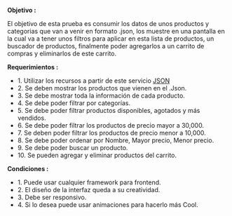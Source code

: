 <strong>Objetivo :</strong>
<p>El objetivo de esta prueba es consumir los datos de unos productos y categorias que van
a venir en formato .json, los muestre en una pantalla en la cual va a tener unos filtros para
aplicar en esta lista de productos, un buscador de productos, finalmente poder agregarlos a
un carrito de compras y eliminarlos de este carrito.</p>

<strong>Requerimientos :</strong>
<ul>
  <li>1. Utilizar los recursos a partir de este servicio <a href="https://my-json-server.typicode.com/TASNETWORK/Prueba-DJunior">JSON</a></li>
  <li>2. Se deben mostrar los productos que vienen en el .Json.</li>
  <li>3. Se debe mostrar toda la información de cada producto.</li>
  <li>4. Se debe poder filtrar por categorías.</li>
  <li>5. Se debe poder filtrar productos disponibles, agotados y más vendidos.</li>
  <li>6. Se debe poder filtrar los productos de precio mayor a 30,000.</li>
  <li>7. Se deben poder filtrar los productos de precio menor a 10,000.</li>
  <li>8. Se debe poder ordenar por Nombre, Mayor precio, Menor precio.</li>
  <li>9. Se debe poder buscar un producto.</li>
  <li>10. Se pueden agregar y eliminar productos del carrito.</li>
  
</ul>

<strong>Condiciones :</strong>

<ul>
  <li>1. Puede usar cualquier framework para frontend.</li>
  <li>2. El diseño de la interfaz queda a su creatividad.</li>
  <li>3. Debe ser responsivo.</li>
  <li>4. Si lo desea puede usar animaciones para hacerlo más Cool.</li>
</ul>

